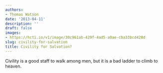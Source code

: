 ```yaml
---
authors:
- Thomas Watson
date: '2013-04-11'
description: ''
draft: false
images:
- https://hcti.io/v1/image/30c961ab-429f-4ad5-a0ae-cba33bcd428d
slug: civility-for-salvation
title: Civility for Salvation?
---
```


Civility is a good staff to walk among men, but it is a bad ladder to climb to heaven.